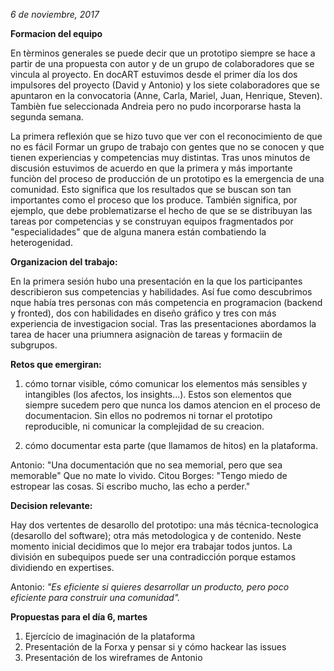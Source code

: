 
*6 de noviembre, 2017*


**Formacion del equipo**

En tèrminos generales se puede decir que un prototipo siempre se hace a partir de una propuesta con autor y de un grupo de colaboradores que se vincula al proyecto. En docART estuvimos desde el primer día los dos impulsores del proyecto (David y Antonio) y los siete colaboradores que se apuntaron en la convocatoria (Anne, Carla, Mariel, Juan, Henrique, Steven). Tambièn fue seleccionada Andreia pero no pudo incorporarse hasta la segunda semana.

La primera reflexión que se hizo tuvo que ver con el reconocimiento de que no es fácil Formar un grupo de trabajo con gentes que no se conocen y que tienen experiencias y competencias muy distintas. Tras unos minutos de discusión estuvimos de acuerdo en que la primera y más importante funciòn del proceso de producción de un prototipo es la emergencia de una comunidad. Esto significa que los resultados que se buscan son tan importantes como el proceso que los produce. También significa, por ejemplo, que debe problematizarse el hecho de que se se distribuyan las tareas por competencias y se construyan equipos fragmentados por "especialidades" que de alguna manera están combatiendo la heterogenidad.

**Organizacion del trabajo:**

En la primera sesión hubo una presentación en la que los participantes describieron sus competencias y habilidades. Así fue como descubrimos nque había tres personas con más competencia en programacion (backend y fronted), dos con habilidades en diseño gráfico y
tres con más experiencia de investigacion social. Tras las presentaciones abordamos la tarea de hacer una priumnera asignaciòn de tareas y formaciin de subgrupos. 

**Retos que emergiran:**

1. cómo tornar visible, cómo comunicar los elementos más sensibles y intangibles (los afectos, los insights...).
Estos son elementos que siempre sucedem pero que nunca los damos atencion en el proceso de documentacion.
Sin ellos no podremos ni tornar el prototipo reproducible, ni comunicar la complejidad de su creacion.

2. cómo documentar esta parte (que llamamos de hitos) en la plataforma.

Antonio: "Una documentación que no sea memorial, pero que sea memorable" Que no mate lo vivido.
Citou Borges: "Tengo miedo de estropear las cosas. Si escribo mucho, las echo a perder."

**Decision relevante:**

Hay dos vertentes de desarollo del prototipo: una más técnica-tecnologica (desarollo del software);
otra más metodologica y de contenido. Neste momento inicial decidimos que lo mejor era trabajar todos juntos.
La división en subequipos puede ser una contradicción porque estamos dividiendo en expertises. 

Antonio: *"Es eficiente si quieres desarrollar un producto, pero poco eficiente para construir una comunidad".*

**Propuestas para el día 6, martes**

1) Ejercício de imaginación de la plataforma 
2) Presentación de la Forxa y pensar si y cómo hackear las issues
3) Presentación de los wireframes de Antonio 

